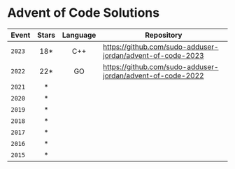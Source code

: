 # Advent of Code Solutions

| Event | Stars | Language | Repository |
| --- | :---: | :---: | --- |
| `2023` | 18* | C++ | https://github.com/sudo-adduser-jordan/advent-of-code-2023 |
| `2022` | 22* | GO | https://github.com/sudo-adduser-jordan/advent-of-code-2022 |
| `2021` | * |  | |
| `2020` | * |  | |
| `2019` | * |  | |
| `2018` | * |  | |
| `2017` | * |  | |
| `2016` | * |  | |
| `2015` | * |  | |
